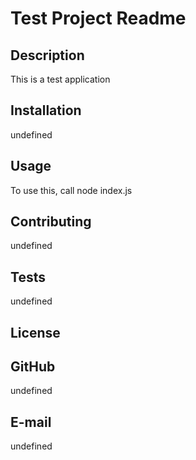 # Test Project Readme

## Description
This is a test application 

## Installation
undefined

## Usage
To use this, call node index.js

## Contributing
undefined

## Tests
undefined

## License


## GitHub
undefined

## E-mail
undefined

